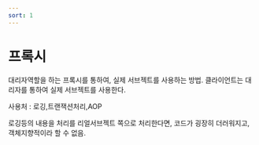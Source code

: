 ```yaml
---
sort: 1
---
```

# 프록시

대리자역할을 하는 프록시를 통하여, 실제 서브젝트를 사용하는 방법. 클라이언트는 대리자를 통하여 실제 서브젝트를 사용한다.

사용처 : 로깅,트랜잭션처리,AOP

로깅등의 내용을 처리를 리얼서브젝트 쪽으로 처리한다면, 코드가 굉장히 더러워지고, 객체지향적이라 할 수 없음.

